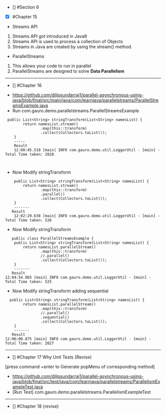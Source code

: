- [] #Section 6
- [x] #Chapter 15
* Streams API
1. Streams API got introduced in Java8
2. Streams API is used to process a collection of Objects
3. Streams in Java are created by using the stream() method.

* ParallelStreams
1. This allows your code to run in parallel
2. ParallelStreams are designed to solve **Data Parallelism**

------------
- [] #Chapter 16
* https://github.com/dilipsundarraj1/parallel-asynchronous-using-java/blob/final/src/main/java/com/learnjava/parallelstreams/ParallelStreamsExample.java
* Run com.gauro.demo.parallelstreams.ParallelStreamsExample 
``` 
 public List<String> stringTransform(List<String> namesList) {
        return namesList.stream()
                .map(this::transform)
                .collect(Collectors.toList());
    }
    -----
    Result
    12:00:45.518 [main] INFO com.gauro.demo.util.LoggerUtil - [main] - Total Time taken: 2028
    
    
```
- Now Modify stringTransform
``` 
    public List<String> stringTransform(List<String> namesList) {
        return namesList.stream()
                .map(this::transform)
                .parallel()
                .collect(Collectors.toList());
    }
    -------
   Result
    12:02:29.638 [main] INFO com.gauro.demo.util.LoggerUtil - [main] - Total Time taken: 526
```
- Now Modify stringTransform
``` 
   public class ParallelStreamsExample {
    public List<String> stringTransform(List<String> namesList) {
        return namesList.parallelStream()
                .map(this::transform)
                //.parallel()
                .collect(Collectors.toList());
    }
    -------
   Result
12:04:54.865 [main] INFO com.gauro.demo.util.LoggerUtil - [main] - Total Time taken: 525
```
- Now Modify stringTransform adding sequential
``` 
  public List<String> stringTransform(List<String> namesList) {
        return namesList.parallelStream()
                .map(this::transform)
                //.parallel()
                .sequential()
                .collect(Collectors.toList());
    }
    -------
   Result
12:06:00.875 [main] INFO com.gauro.demo.util.LoggerUtil - [main] - Total Time taken: 2027
```


------------
- [] #Chapter 17
Why Unit Tests
 {Revise} 
  
[press command +enter to Generate popMenu of corresponding method]
* https://github.com/dilipsundarraj1/parallel-asynchronous-using-java/blob/final/src/test/java/com/learnjava/parallelstreams/ParallelismExampleTest.java
* [Run Test] com.gauro.demo.parallelstreams.ParallelismExampleTest  

------------
- [] #Chapter 18
{revise}

